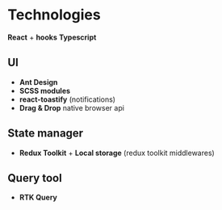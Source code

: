 # Technologies

**React** + **hooks**
**Typescript**

## UI 

- **Ant Design**
- **SCSS modules**
- **react-toastify** (notifications)
- **Drag & Drop** native browser api

## State manager

- **Redux Toolkit** + **Local storage** (redux toolkit middlewares)

## Query tool
- **RTK Query**
